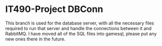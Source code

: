 # IT490-Project DBConn

This branch is used for the database server, with all the necessary files required to run that server and handle the connections between it and RabbitMQ. I have moved all of the SQL files into gamesql, please put any new ones there in the future.
